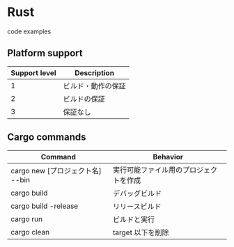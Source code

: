 # Rust

code examples

## Platform support

| Support level | Description |
| --- | --- |
| 1 | ビルド・動作の保証 |
| 2 | ビルドの保証 |
| 3 | 保証なし |

## Cargo commands

| Command | Behavior |
| --- | --- |
| cargo new [プロジェクト名] --bin | 実行可能ファイル用のプロジェクトを作成 |
| cargo build | デバッグビルド |
| cargo build -release | リリースビルド |
| cargo run | ビルドと実行 |
| cargo clean | target 以下を削除 |
